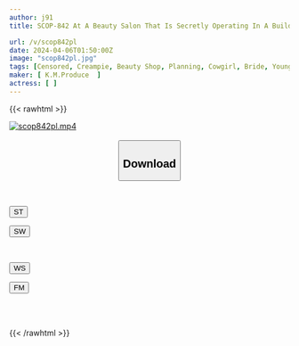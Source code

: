 ```yaml
---
author: j91
title: SCOP-842 At A Beauty Salon That Is Secretly Operating In A Building/condominium Somewhere In Tokyo, A Masochistic Man Is Bullied In An Extreme Micro Bikini Without Telling Her Husband! ! Infiltrate An Illegal Married Woman's Beauty Salon Where She Secretly Inserts Raw Sex And Makes Men Cum! !

url: /v/scop842pl
date: 2024-04-06T01:50:00Z
image: "scop842pl.jpg"
tags: [Censored, Creampie, Beauty Shop, Planning, Cowgirl, Bride, Young Wife	]
maker: [ K.M.Produce  ]
actress: [ ]
---
```



{{< rawhtml >}}

<div class="video" data-videoid="OqGzxyqvxVsZr29">
    <a href="javascript:;">
        <img src="/v/scop842pl/scop842pl.jpg" width="WIDTH" height="HEIGHT" alt="scop842pl.mp4" loading="lazy">
    </a>
</div>

<script type="text/javascript" src="https://j91.asia/asset/on-demand-st.js"></script>

<br>
  <link rel="stylesheet" href="https://j91.asia/asset/bs5.css">
  
  <center>
  <button class="btn btn-primary" type="button" data-bs-toggle="collapse" data-bs-target=".multi-collapse" aria-expanded="false" aria-controls="multiCollapseExample1 multiCollapseExample2"><h2>Download</h2></button></center>
</p>
<div class="row">
  <div class="col">
    <div class="collapse multi-collapse" id="multiCollapseExample1">
      <div class="card card-body">
	      	      <br>
<div class="buttons">  
<p><a href="https://streamtape.to/v/OqGzxyqvxVsZr29" target="_blank"><button class="btn-hover color-3"><i class="fa fa-download"></i> ST</button></a></p>
<p><a href="https://asnwish.com/ovp5io87heau" target="_blank"><button class="btn-hover color-2"><i class="fa fa-download"></i> SW</button></a></p></div>
    </div>
  </div>
</div>
  <div class="col">
    <div class="collapse multi-collapse" id="multiCollapseExample2">
      <div class="card card-body">
	      <br>
<div class="buttons">
<p><a href="https://wolfstream.tv/5es1unh131po"><button class="btn-hover color-9"><i class="fa fa-download"></i> WS</button></a></p>
<p><a href="https://filemoon.sx/d/9g3xmjux6fzc"><button class="btn-hover color-8"><i class="fa fa-download"></i> FM</button></a></p></div>
<br><br>
      </div>
    </div>
  </div>
</div>

{{< /rawhtml >}}